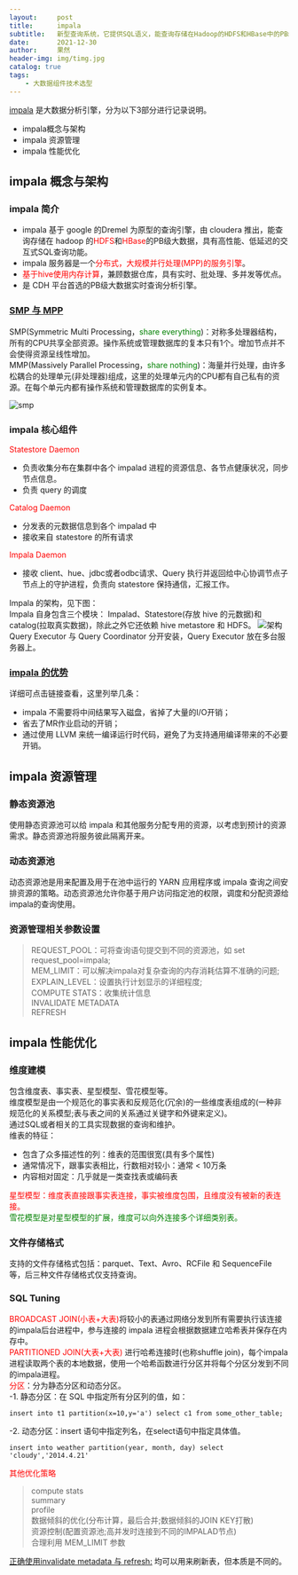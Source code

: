 ```yaml
---
layout:     post
title:      impala
subtitle:   新型查询系统，它提供SQL语义，能查询存储在Hadoop的HDFS和HBase中的PB级大数据
date:       2021-12-30
author:     果然
header-img: img/timg.jpg
catalog: true
tags:
    - 大数据组件技术选型
---
```


[impala](https://baike.baidu.com/item/Impala/7458017?fr=aladdin) 是大数据分析引擎，分为以下3部分进行记录说明。   
  
* impala概念与架构  
* impala 资源管理  
* impala 性能优化  

## impala 概念与架构  
### impala 简介  

* impala 基于 google 的Dremel 为原型的查询引擎，由 cloudera 推出，能查询存储在 hadoop 的<font color=red>HDFS</font>和<font color=red>HBase</font>的PB级大数据，具有高性能、低延迟的交互式SQL查询功能。  
* impala 服务器是一个<font color=red>分布式，大规模并行处理(MPP)的服务引擎</font>。  
* <font color=red>基于hive使用内存计算</font>，兼顾数据仓库，具有实时、批处理、多并发等优点。  
* 是 CDH 平台首选的PB级大数据实时查询分析引擎。  
 
### [SMP 与 MPP](https://blog.csdn.net/maochengtao/article/details/42583585)  
SMP(Symmetric Multi Processing，<font color=green>share everything</font>)：对称多处理器结构，所有的CPU共享全部资源。操作系统或管理数据库的复本只有1个。增加节点并不会使得资源呈线性增加。  
MMP(Massively Parallel Processing，<font color=green>share nothing</font>)：海量并行处理，由许多松耦合的处理单元(非处理器)组成，这里的处理单元内的CPU都有自己私有的资源。在每个单元内都有操作系统和管理数据库的实例复本。
  
![smp](https://initialdream16.github.io/img/SMP&MPP.png)

### impala 核心组件  
<font color=red>Statestore Daemon</font>  

* 负责收集分布在集群中各个 impalad 进程的资源信息、各节点健康状况，同步节点信息。  
* 负责 query 的调度  

<font color=red>Catalog Daemon</font>  

* 分发表的元数据信息到各个 impalad 中  
* 接收来自 statestore 的所有请求  
 
<font color=red>Impala Daemon</font>  

* 接收 client、hue、jdbc或者odbc请求、Query 执行并返回给中心协调节点子节点上的守护进程，负责向 statestore 保持通信，汇报工作。  
    
Impala 的架构，见下图：  
Impala 自身包含三个模块： Impalad、Statestore(存放 hive 的元数据)和 catalog(拉取真实数据)，除此之外它还依赖 hive metastore 和 HDFS。
![架构](https://initialdream16.github.io/img/架构.png)  
Query Executor 与 Query Coordinator 分开安装，Query Executor 放在多台服务器上。  
### [impala 的优势](https://baike.baidu.com/item/Impala/7458017?fr=aladdin)  
详细可点击链接查看，这里列举几条：  
  
* impala  不需要将中间结果写入磁盘，省掉了大量的I/O开销；  
* 省去了MR作业启动的开销；  
* 通过使用 LLVM 来统一编译运行时代码，避免了为支持通用编译带来的不必要开销。  

   
## impala 资源管理  
### 静态资源池  
使用静态资源池可以给 impala 和其他服务分配专用的资源，以考虑到预计的资源需求。静态资源池将服务彼此隔离开来。  
### 动态资源池 
动态资源池是用来配置及用于在池中运行的 YARN 应用程序或 impala 查询之间安排资源的策略。动态资源池允许你基于用户访问指定池的权限，调度和分配资源给 impala的查询使用。  
### 资源管理相关参数设置  
>REQUEST_POOL：可将查询语句提交到不同的资源池，如 set request_pool=impala;  
>MEM_LIMIT：可以解决impala对复杂查询的内存消耗估算不准确的问题;  
>EXPLAIN_LEVEL：设置执行计划显示的详细程度;  
>COMPUTE STATS：收集统计信息  
>INVALIDATE METADATA  
>REFRESH
  
## impala 性能优化  
### 维度建模  
包含维度表、事实表、星型模型、雪花模型等。  
维度模型是由一个规范化的事实表和反规范化(冗余)的一些维度表组成的(一种非规范化的关系模型;表与表之间的关系通过关键字和外键来定义)。  
通过SQL或者相关的工具实现数据的查询和维护。   
维表的特征：  
  
* 包含了众多描述性的列：维表的范围很宽(具有多个属性)  
* 通常情况下，跟事实表相比，行数相对较小：通常 < 10万条  
* 内容相对固定：几乎就是一类查找表或编码表  

<font color=red>星型模型：维度表直接跟事实表连接，事实被维度包围，且维度没有被新的表连接。</font>  
<font color=green>雪花模型是对星型模型的扩展，维度可以向外连接多个详细类别表。</font>    

### 文件存储格式  
支持的文件存储格式包括：parquet、Text、Avro、RCFile 和 SequenceFile 等，后三种文件存储格式仅支持查询。  
### SQL Tuning  
<font color=red>BROADCAST JOIN(小表+大表)</font>将较小的表通过网络分发到所有需要执行该连接的impala后台进程中，参与连接的 impala 进程会根据数据建立哈希表并保存在内存中。  
<font color=red>PARTITIONED JOIN(大表+大表)</font> 进行哈希连接时(也称shuffle join)，每个impala进程读取两个表的本地数据，使用一个哈希函数进行分区并将每个分区分发到不同的impala进程。    
<font color=red>分区</font>：分为静态分区和动态分区。   
-1. 静态分区：在 SQL 中指定所有分区列的值，如：  
```
insert into t1 partition(x=10,y='a') select c1 from some_other_table;
```  
-2. 动态分区：insert 语句中指定列名，在select语句中指定具体值。  
```
insert into weather partition(year, month, day) select 'cloudy','2014.4.21'
```  
<font color=red>其他优化策略</font>  

>compute stats  
>summary  
>profile  
>数据倾斜的优化(分布计算，最后合并;数据倾斜的JOIN KEY打散)  
>资源控制(配置资源池;高并发时连接到不同的IMPALAD节点)  
>合理利用 MEM_LIMIT 参数  

[正确使用invalidate metadata 与 refresh:](https://www.jianshu.com/p/378060e1c509)
均可以用来刷新表，但本质是不同的。
